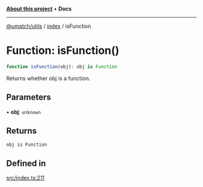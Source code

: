 [**About this project**](../../README.md) • **Docs**

***

[@umatch/utils](../../api.md) / [index](../README.md) / isFunction

# Function: isFunction()

```ts
function isFunction(obj): obj is Function
```

Returns whether obj is a function.

## Parameters

• **obj**: `unknown`

## Returns

`obj is Function`

## Defined in

[src/index.ts:211](https://github.com/umatch-oficial/utils/blob/main/src/index.ts#L211)
